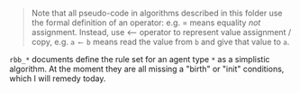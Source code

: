 
>Note that all pseudo-code in algorithms described in this folder use the formal definition of an operator: e.g.  =  means equality *not* assignment. 
Instead, use ⟵ operator to represent value assignment / copy, e.g. `a ⟵ b` means read the value from `b` and give that value to `a`.

`rbb_*` documents define the rule set for an agent type `*` as a simplistic algorithm. At the moment they are all missing a "birth" or "init" conditions, which I will remedy today.

